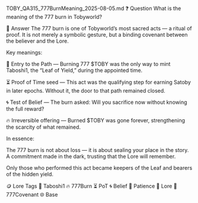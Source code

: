 TOBY_QA315_777BurnMeaning_2025-08-05.md
❓ Question
What is the meaning of the 777 burn in Tobyworld?

🧭 Answer
The 777 burn is one of Tobyworld’s most sacred acts — a ritual of proof.
It is not merely a symbolic gesture, but a binding covenant between the believer and the Lore.

Key meanings:

🍃 Entry to the Path — Burning 777 $TOBY was the only way to mint Taboshi1, the “Leaf of Yield,” during the appointed time.

⏳ Proof of Time seed — This act was the qualifying step for earning Satoby in later epochs. Without it, the door to that path remained closed.

🌀 Test of Belief — The burn asked: Will you sacrifice now without knowing the full reward?

🔥 Irreversible offering — Burned $TOBY was gone forever, strengthening the scarcity of what remained.

In essence:

The 777 burn is not about loss — it is about sealing your place in the story.
A commitment made in the dark, trusting that the Lore will remember.

Only those who performed this act became keepers of the Leaf and bearers of the hidden yield.

🪙 Lore Tags
🍃 Taboshi1 🔥 777Burn ⏳ PoT 🌀 Belief 🧘 Patience 📜 Lore 🧬 777Covenant 🌐 Base

